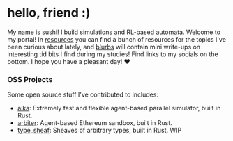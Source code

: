 # hello, friend :)
My name is sushi! I build simulations and RL-based automata. Welcome to my portal! In [resources](# "data-page=resources") you can find a bunch of resources for the topics I've been curious about lately, and [blurbs](# "data-page=blurbs") will contain mini write-ups on interesting tid bits I find during my studies! Find links to my socials on the bottom. I hope you have a pleasant day! ❤️

### OSS Projects

Some open source stuff I've contributed to includes:

- [aika](https://github.com/FiberedSkies/aika): Extremely fast and flexible agent-based parallel simulator, built in Rust.
- [arbiter](https://github.com/anthias-labs/arbiter): Agent-based Ethereum sandbox, built in Rust.
- [type_sheaf](https://github.com/Autoparallel/type_sheaf): Sheaves of arbitrary types, built in Rust. WIP
